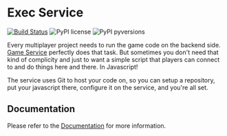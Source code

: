 # Exec Service 

[![Build Status](https://travis-ci.org/anthill-platform/anthill-exec.svg?branch=master)](https://travis-ci.org/anthill-platform/anthill-exec)
![PyPI license](https://img.shields.io/pypi/l/ansicolortags.svg)
![PyPI pyversions](https://img.shields.io/badge/python-3.5-blue.svg)

Every multiplayer project needs to run the game code on the backend side.
<a href="https://github.com/anthill-platform/anthill-game">Game Service</a>
perfectly does that task. But sometimes you don't need that kind
of complicity and just to want a simple script that players can connect to
and do things here and there. In Javascript!

The service uses Git to host your code on, so you can setup a repository, put
your javascript there, configure it on the service, and you're all set.

## Documentation

Please refer to the <a href="https://docs.anthillplatform.org/en/latest/services/exec.html">Documentation</a> for more information.
